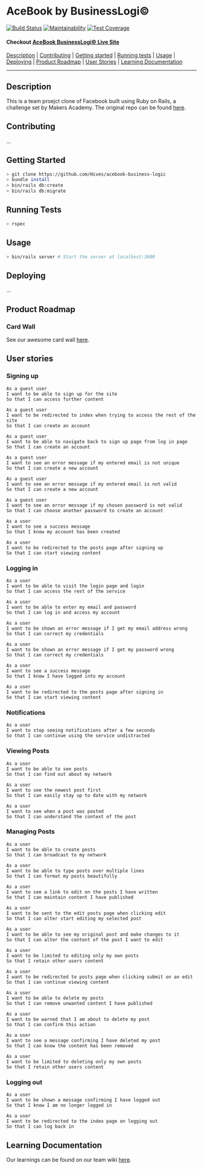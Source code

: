 # AceBook by BusinessLogi&copy;


[![Build Status](https://travis-ci.org/Hives/acebook-business-logic.svg?branch=master)](https://travis-ci.org/Hives/acebook-business-logic) 
[![Maintainability](https://api.codeclimate.com/v1/badges/9e037f53027bc17b54fb/maintainability)](https://codeclimate.com/github/Hives/acebook-business-logic/maintainability) [![Test Coverage](https://api.codeclimate.com/v1/badges/9e037f53027bc17b54fb/test_coverage)](https://codeclimate.com/github/Hives/acebook-business-logic/test_coverage)

#### Checkout [AceBook BusinessLogi&copy; Live Site](https://acebook-business-logic.herokuapp.com)
  
[Description](#Description) | [Contributing](#Contributing) | [Getting started](#Getting-Started) | [Running tests](#Running-Tests) | [Usage](#Usage) | [Deploying](#Deploying) | [Product Roadmap](#Product-Roadmap) | [User Stories](#User-Stories) | [Learning Documentation](#Learning-Documentation)


----
## Description
This is a team proejct clone of Facebook built using Ruby on Rails, a challenge set by Makers Academy. The original repo can be found [here](https://github.com/makersacademy/course/tree/master/engineering_projects/rails).

## Contributing
...
## Getting Started
```bash
> git clone https://github.com/Hives/acebook-business-logic
> bundle install
> bin/rails db:create
> bin/rails db:migrate
```
## Running Tests
```bash
> rspec
```

## Usage

```bash
> bin/rails server # Start the server at localhost:3000
```
## Deploying
...
## Product Roadmap

### Card Wall
See our awesome card wall [here](https://trello.com/b/6XSi28FM/acebook-by-business-logic).


## User stories
### Signing up
```
As a guest user
I want to be able to sign up for the site
So that I can access further content
```
```
As a guest user
I want to be redirected to index when trying to access the rest of the site
So that I can create an account
```
```
As a guest user
I want to be able to navigate back to sign up page from log in page
So that I can create an account
```
```
As a guest user
I want to see an error message if my entered email is not unique 
So that I can create a new account 
```
```
As a guest user
I want to see an error message if my entered email is not valid 
So that I can create a new account 
```
```
As a guest user
I want to see an error message if my chosen password is not valid
So that I can choose another password to create an account
```
```
As a user
I want to see a success message 
So that I know my account has been created
```
```
As a user
I want to be redirected to the posts page after signing up
So that I can start viewing content
```

### Logging in
```
As a user
I want to be able to visit the login page and login
So that I can access the rest of the service
```
```
As a user
I want to be able to enter my email and password
So that I can log in and access my account
```
```
As a user
I want to be shown an error message if I get my email address wrong
So that I can correct my credentials
```
```
As a user
I want to be shown an error message if I get my password wrong
So that I can correct my credentials
```
```
As a user
I want to see a success message
So that I know I have logged into my account
```
```
As a user
I want to be redirected to the posts page after signing in
So that I can start viewing content
```

### Notifications
```
As a user
I want to stop seeing notifications after a few seconds
So that I can continue using the service undistracted
```

### Viewing Posts

```
As a user
I want to be able to see posts
So that I can find out about my network
```
```
As a user
I want to see the newest post first
So that I can easily stay up to date with my network
```
```
As a user
I want to see when a post was posted
So that I can understand the context of the post
```


### Managing Posts
```
As a user 
I want to be able to create posts
So that I can broadcast to my network
```
```
As a user
I want to be able to type posts over multiple lines
So that I can format my posts beautifully
```
```
As a user
I want to see a link to edit on the posts I have written
So that I can maintain content I have published
```
```
As a user
I want to be sent to the edit posts page when clicking edit
So that I can alter start editing my selected post
```
```
As a user
I want to be able to see my original post and make changes to it
So that I can alter the content of the post I want to edit
```
```
As a user
I want to be limited to editing only my own posts
So that I retain other users content
```
```
As a user
I want to be redirected to posts page when clicking submit on an edit
So that I can continue viewing content
```
```
As a user
I want to be able to delete my posts
So that I can remove unwanted content I have published
```
```
As a user
I want to be warned that I am about to delete my post
So that I can confirm this action
```
```
As a user
I want to see a message confirming I have deleted my post
So that I can know the content has been removed
```
```
As a user
I want to be limited to deleting only my own posts
So that I retain other users content
```

### Logging out
```
As a user
I want to be shown a message confirming I have logged out
So that I know I am no longer logged in
```
```
As a user
I want to be redirected to the index page on logging out
So that I can log back in 
```

## Learning Documentation
Our learnings can be found on our team wiki [here](https://github.com/Hives/acebook-business-logic/wiki).